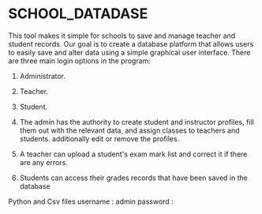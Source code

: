 # SCHOOL_DATADASE
This tool makes it simple for schools to save and manage teacher and student records.
Our goal is to create a database platform that allows users to easily save and alter data using a simple graphical user interface.
There are three main login options in the program:                      
1)	Administrator. 
2)	Teacher.
3)	Student.

1) The admin has the authority to create student and instructor profiles, fill them out with the relevant data, and assign classes to teachers and students. additionally edit or remove the profiles. 
2) A teacher can upload a student's exam mark list and correct it if there are any errors.
3) Students can access their grades records that have been saved in the database


Python and Csv files
username : admin
password :
